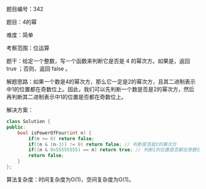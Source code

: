 题目编号：342

题目：4的幂

难度：简单

考察范围：位运算

题干：给定一个整数，写一个函数来判断它是否是 4 的幂次方。如果是，返回 true ；否则，返回 false 。

解题思路：如果一个数是4的幂次方，那么它一定是2的幂次方，且其二进制表示中1的位置都在奇数位上。因此，我们可以先判断一个数是否是2的幂次方，然后再判断其二进制表示中1的位置是否都在奇数位上。

解决方案：

```cpp
class Solution {
public:
    bool isPowerOfFour(int n) {
        if(n <= 0) return false;
        if((n & (n-1)) != 0) return false; // 判断是否是2的幂次方
        if((n & 0x55555555) == n) return true; // 判断1的位置是否都在奇数位上
        return false;
    }
};
```

算法复杂度：时间复杂度为O(1)，空间复杂度为O(1)。